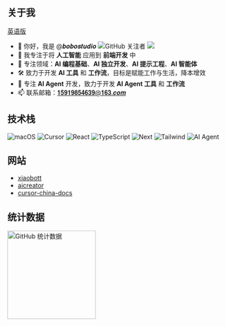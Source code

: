 ## 关于我

[英语版](./README_EN.md)

- 👋 你好，我是 @𝒃𝒐𝒃𝒐𝒔𝒕𝒖𝒅𝒊𝒐 ![GitHub 关注者](https://img.shields.io/github/followers/bobostudio?style=social) ![](https://komarev.com/ghpvc/?username=bobostudio&label=visitors)
- 👀 我专注于将 **人工智能** 应用到 **前端开发** 中
- 🤖 专注领域：**AI 编程基础**、**AI 独立开发**、**AI 提示工程**、**AI 智能体**
- 🛠️ 致力于开发 **AI 工具** 和 **工作流**，目标是赋能工作与生活，降本增效
- 🤝 专注 **AI Agent** 开发，致力于开发 **AI Agent 工具** 和 **工作流**
- 📫 联系邮箱：𝟏𝟓𝟗𝟏𝟗𝟖𝟓𝟒𝟔𝟑𝟗@𝟏𝟔𝟑.𝒄𝒐𝒎

## 技术栈

![macOS](https://img.shields.io/badge/操作系统-macOS-informational?style=flat-square&logo=apple&logoColor=white) ![Cursor](https://img.shields.io/badge/编辑器-Cursor-blue?style=flat-square&logo=cursor&logoColor=white) ![React](https://img.shields.io/badge/React-blue?style=flat-square&logo=react&logoColor=white) ![TypeScript](https://img.shields.io/badge/TypeScript-blue?style=flat-square&logo=typescript&logoColor=white) ![Next](https://img.shields.io/badge/Next-blue?style=flat-square&logo=nextdotjs&logoColor=white) ![Tailwind](https://img.shields.io/badge/Tailwind-blue?style=flat-square&logo=tailwind-css&logoColor=white) ![AI Agent](https://img.shields.io/badge/AI%20Agent-blue?style=flat-square&logo=ai&logoColor=white)

## 网站

- [xiaobott](https://xiaobott.netlify.app/)
- [aicreator](https://www.aicreator.top/)
- [cursor-china-docs](https://www.bobostudio.eu.org/)

## 统计数据

<p align="left">
<img alt="GitHub 统计数据" height='200' src="https://github-readme-stats.vercel.app/api?username=bobostudio&show_icons=true&include_all_commits=true&locale=cn">
</p> 
